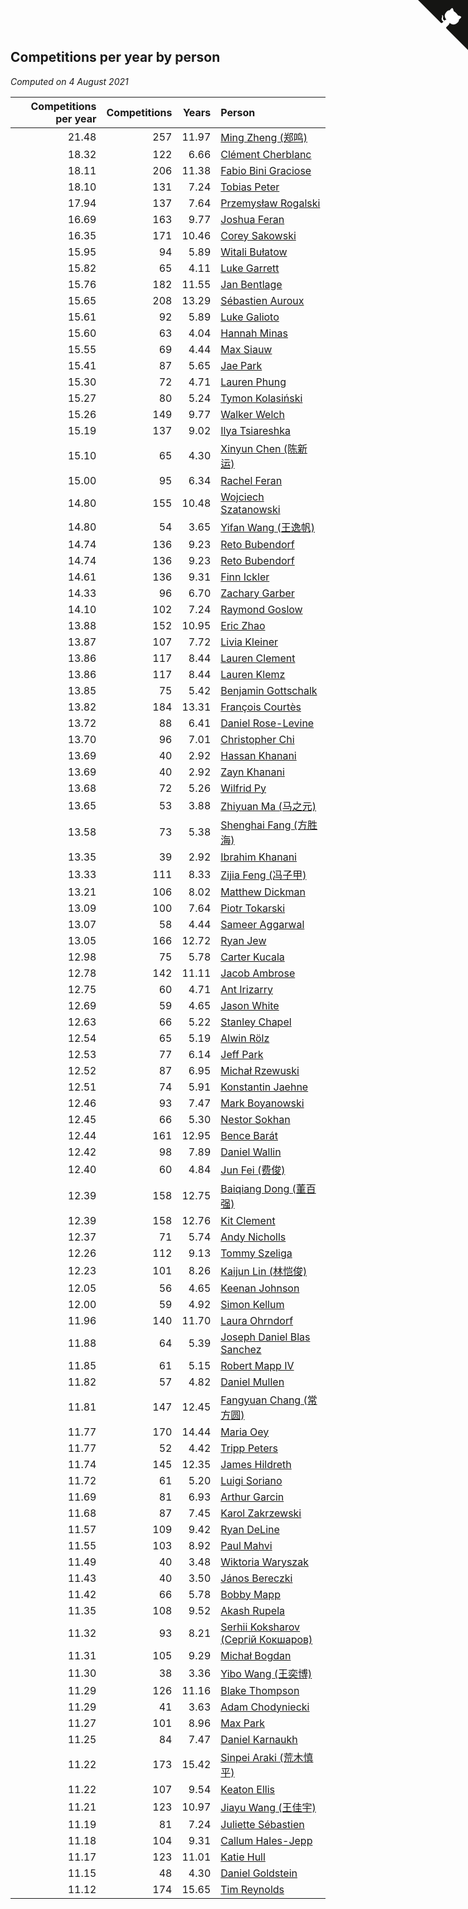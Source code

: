 ## Competitions per year by person

*Computed on  4 August 2021*

| Competitions per year | Competitions | Years | Person |
| ---: | ---: | ---: | :--- |
| 21.48 | 257 | 11.97 | [Ming Zheng (郑鸣)](https://www.worldcubeassociation.org/persons/2009ZHEN11) |
| 18.32 | 122 | 6.66 | [Clément Cherblanc](https://www.worldcubeassociation.org/persons/2014CHER05) |
| 18.11 | 206 | 11.38 | [Fabio Bini Graciose](https://www.worldcubeassociation.org/persons/2010GRAC02) |
| 18.10 | 131 | 7.24 | [Tobias Peter](https://www.worldcubeassociation.org/persons/2014PETE03) |
| 17.94 | 137 | 7.64 | [Przemysław Rogalski](https://www.worldcubeassociation.org/persons/2013ROGA02) |
| 16.69 | 163 | 9.77 | [Joshua Feran](https://www.worldcubeassociation.org/persons/2011FERA01) |
| 16.35 | 171 | 10.46 | [Corey Sakowski](https://www.worldcubeassociation.org/persons/2011SAKO01) |
| 15.95 | 94 | 5.89 | [Witali Bułatow](https://www.worldcubeassociation.org/persons/2015BUAT01) |
| 15.82 | 65 | 4.11 | [Luke Garrett](https://www.worldcubeassociation.org/persons/2017GARR05) |
| 15.76 | 182 | 11.55 | [Jan Bentlage](https://www.worldcubeassociation.org/persons/2010BENT01) |
| 15.65 | 208 | 13.29 | [Sébastien Auroux](https://www.worldcubeassociation.org/persons/2008AURO01) |
| 15.61 | 92 | 5.89 | [Luke Galioto](https://www.worldcubeassociation.org/persons/2015GALI02) |
| 15.60 | 63 | 4.04 | [Hannah Minas](https://www.worldcubeassociation.org/persons/2017MINA04) |
| 15.55 | 69 | 4.44 | [Max Siauw](https://www.worldcubeassociation.org/persons/2017SIAU02) |
| 15.41 | 87 | 5.65 | [Jae Park](https://www.worldcubeassociation.org/persons/2015PARK24) |
| 15.30 | 72 | 4.71 | [Lauren Phung](https://www.worldcubeassociation.org/persons/2016PHUN02) |
| 15.27 | 80 | 5.24 | [Tymon Kolasiński](https://www.worldcubeassociation.org/persons/2016KOLA02) |
| 15.26 | 149 | 9.77 | [Walker Welch](https://www.worldcubeassociation.org/persons/2011WELC01) |
| 15.19 | 137 | 9.02 | [Ilya Tsiareshka](https://www.worldcubeassociation.org/persons/2012TERE01) |
| 15.10 | 65 | 4.30 | [Xinyun Chen (陈新运)](https://www.worldcubeassociation.org/persons/2017CHEN36) |
| 15.00 | 95 | 6.34 | [Rachel Feran](https://www.worldcubeassociation.org/persons/2015FERA01) |
| 14.80 | 155 | 10.48 | [Wojciech Szatanowski](https://www.worldcubeassociation.org/persons/2011SZAT01) |
| 14.80 | 54 | 3.65 | [Yifan Wang (王逸帆)](https://www.worldcubeassociation.org/persons/2017WANY29) |
| 14.74 | 136 | 9.23 | [Reto Bubendorf](https://www.worldcubeassociation.org/persons/2012BUBE01) |
| 14.74 | 136 | 9.23 | [Reto Bubendorf](https://www.worldcubeassociation.org/persons/2012BUBE01) |
| 14.61 | 136 | 9.31 | [Finn Ickler](https://www.worldcubeassociation.org/persons/2012ICKL01) |
| 14.33 | 96 | 6.70 | [Zachary Garber](https://www.worldcubeassociation.org/persons/2014GARB01) |
| 14.10 | 102 | 7.24 | [Raymond Goslow](https://www.worldcubeassociation.org/persons/2014GOSL01) |
| 13.88 | 152 | 10.95 | [Eric Zhao](https://www.worldcubeassociation.org/persons/2010ZHAO19) |
| 13.87 | 107 | 7.72 | [Livia Kleiner](https://www.worldcubeassociation.org/persons/2013KLEI03) |
| 13.86 | 117 | 8.44 | [Lauren Clement](https://www.worldcubeassociation.org/persons/2013KLEM01) |
| 13.86 | 117 | 8.44 | [Lauren Klemz](https://www.worldcubeassociation.org/persons/2013KLEM01) |
| 13.85 | 75 | 5.42 | [Benjamin Gottschalk](https://www.worldcubeassociation.org/persons/2016GOTT01) |
| 13.82 | 184 | 13.31 | [François Courtès](https://www.worldcubeassociation.org/persons/2008COUR01) |
| 13.72 | 88 | 6.41 | [Daniel Rose-Levine](https://www.worldcubeassociation.org/persons/2015ROSE01) |
| 13.70 | 96 | 7.01 | [Christopher Chi](https://www.worldcubeassociation.org/persons/2014CHIC01) |
| 13.69 | 40 | 2.92 | [Hassan Khanani](https://www.worldcubeassociation.org/persons/2018KHAN26) |
| 13.69 | 40 | 2.92 | [Zayn Khanani](https://www.worldcubeassociation.org/persons/2018KHAN28) |
| 13.68 | 72 | 5.26 | [Wilfrid Py](https://www.worldcubeassociation.org/persons/2016PYWI01) |
| 13.65 | 53 | 3.88 | [Zhiyuan Ma (马之元)](https://www.worldcubeassociation.org/persons/2017MAZH04) |
| 13.58 | 73 | 5.38 | [Shenghai Fang (方胜海)](https://www.worldcubeassociation.org/persons/2016FANG01) |
| 13.35 | 39 | 2.92 | [Ibrahim Khanani](https://www.worldcubeassociation.org/persons/2018KHAN27) |
| 13.33 | 111 | 8.33 | [Zijia Feng (冯子甲)](https://www.worldcubeassociation.org/persons/2013FENG02) |
| 13.21 | 106 | 8.02 | [Matthew Dickman](https://www.worldcubeassociation.org/persons/2013DICK01) |
| 13.09 | 100 | 7.64 | [Piotr Tokarski](https://www.worldcubeassociation.org/persons/2013TOKA01) |
| 13.07 | 58 | 4.44 | [Sameer Aggarwal](https://www.worldcubeassociation.org/persons/2017AGGA01) |
| 13.05 | 166 | 12.72 | [Ryan Jew](https://www.worldcubeassociation.org/persons/2008JEWR01) |
| 12.98 | 75 | 5.78 | [Carter Kucala](https://www.worldcubeassociation.org/persons/2015KUCA01) |
| 12.78 | 142 | 11.11 | [Jacob Ambrose](https://www.worldcubeassociation.org/persons/2010AMBR01) |
| 12.75 | 60 | 4.71 | [Ant Irizarry](https://www.worldcubeassociation.org/persons/2016IRIZ02) |
| 12.69 | 59 | 4.65 | [Jason White](https://www.worldcubeassociation.org/persons/2016WHIT16) |
| 12.63 | 66 | 5.22 | [Stanley Chapel](https://www.worldcubeassociation.org/persons/2016CHAP04) |
| 12.54 | 65 | 5.19 | [Alwin Rölz](https://www.worldcubeassociation.org/persons/2016ROLZ01) |
| 12.53 | 77 | 6.14 | [Jeff Park](https://www.worldcubeassociation.org/persons/2015PARK08) |
| 12.52 | 87 | 6.95 | [Michał Rzewuski](https://www.worldcubeassociation.org/persons/2014RZEW01) |
| 12.51 | 74 | 5.91 | [Konstantin Jaehne](https://www.worldcubeassociation.org/persons/2015JAEH01) |
| 12.46 | 93 | 7.47 | [Mark Boyanowski](https://www.worldcubeassociation.org/persons/2014BOYA01) |
| 12.45 | 66 | 5.30 | [Nestor Sokhan](https://www.worldcubeassociation.org/persons/2016SOKH01) |
| 12.44 | 161 | 12.95 | [Bence Barát](https://www.worldcubeassociation.org/persons/2008BARA01) |
| 12.42 | 98 | 7.89 | [Daniel Wallin](https://www.worldcubeassociation.org/persons/2013WALL03) |
| 12.40 | 60 | 4.84 | [Jun Fei (费俊)](https://www.worldcubeassociation.org/persons/2016FEIJ02) |
| 12.39 | 158 | 12.75 | [Baiqiang Dong (董百强)](https://www.worldcubeassociation.org/persons/2008DONG06) |
| 12.39 | 158 | 12.76 | [Kit Clement](https://www.worldcubeassociation.org/persons/2008CLEM01) |
| 12.37 | 71 | 5.74 | [Andy Nicholls](https://www.worldcubeassociation.org/persons/2015NICH04) |
| 12.26 | 112 | 9.13 | [Tommy Szeliga](https://www.worldcubeassociation.org/persons/2012SZEL01) |
| 12.23 | 101 | 8.26 | [Kaijun Lin (林恺俊)](https://www.worldcubeassociation.org/persons/2013LINK01) |
| 12.05 | 56 | 4.65 | [Keenan Johnson](https://www.worldcubeassociation.org/persons/2016JOHN30) |
| 12.00 | 59 | 4.92 | [Simon Kellum](https://www.worldcubeassociation.org/persons/2016KELL12) |
| 11.96 | 140 | 11.70 | [Laura Ohrndorf](https://www.worldcubeassociation.org/persons/2009OHRN01) |
| 11.88 | 64 | 5.39 | [Joseph Daniel Blas Sanchez](https://www.worldcubeassociation.org/persons/2016SANC08) |
| 11.85 | 61 | 5.15 | [Robert Mapp IV](https://www.worldcubeassociation.org/persons/2016IVRO01) |
| 11.82 | 57 | 4.82 | [Daniel Mullen](https://www.worldcubeassociation.org/persons/2016MULL04) |
| 11.81 | 147 | 12.45 | [Fangyuan Chang (常方圆)](https://www.worldcubeassociation.org/persons/2009CHAN04) |
| 11.77 | 170 | 14.44 | [Maria Oey](https://www.worldcubeassociation.org/persons/2007OEYM01) |
| 11.77 | 52 | 4.42 | [Tripp Peters](https://www.worldcubeassociation.org/persons/2017PETE04) |
| 11.74 | 145 | 12.35 | [James Hildreth](https://www.worldcubeassociation.org/persons/2009HILD01) |
| 11.72 | 61 | 5.20 | [Luigi Soriano](https://www.worldcubeassociation.org/persons/2016SORI04) |
| 11.69 | 81 | 6.93 | [Arthur Garcin](https://www.worldcubeassociation.org/persons/2014GARC27) |
| 11.68 | 87 | 7.45 | [Karol Zakrzewski](https://www.worldcubeassociation.org/persons/2014ZAKR01) |
| 11.57 | 109 | 9.42 | [Ryan DeLine](https://www.worldcubeassociation.org/persons/2012DELI01) |
| 11.55 | 103 | 8.92 | [Paul Mahvi](https://www.worldcubeassociation.org/persons/2012MAHV01) |
| 11.49 | 40 | 3.48 | [Wiktoria Waryszak](https://www.worldcubeassociation.org/persons/2018WARY01) |
| 11.43 | 40 | 3.50 | [János Bereczki](https://www.worldcubeassociation.org/persons/2018BERE01) |
| 11.42 | 66 | 5.78 | [Bobby Mapp](https://www.worldcubeassociation.org/persons/2015MAPP01) |
| 11.35 | 108 | 9.52 | [Akash Rupela](https://www.worldcubeassociation.org/persons/2012RUPE01) |
| 11.32 | 93 | 8.21 | [Serhii Koksharov (Сергій Кокшаров)](https://www.worldcubeassociation.org/persons/2013KOKS01) |
| 11.31 | 105 | 9.29 | [Michał Bogdan](https://www.worldcubeassociation.org/persons/2012BOGD01) |
| 11.30 | 38 | 3.36 | [Yibo Wang (王奕博)](https://www.worldcubeassociation.org/persons/2018WANG39) |
| 11.29 | 126 | 11.16 | [Blake Thompson](https://www.worldcubeassociation.org/persons/2010THOM03) |
| 11.29 | 41 | 3.63 | [Adam Chodyniecki](https://www.worldcubeassociation.org/persons/2017CHOD02) |
| 11.27 | 101 | 8.96 | [Max Park](https://www.worldcubeassociation.org/persons/2012PARK03) |
| 11.25 | 84 | 7.47 | [Daniel Karnaukh](https://www.worldcubeassociation.org/persons/2014KARN02) |
| 11.22 | 173 | 15.42 | [Sinpei Araki (荒木慎平)](https://www.worldcubeassociation.org/persons/2006ARAK01) |
| 11.22 | 107 | 9.54 | [Keaton Ellis](https://www.worldcubeassociation.org/persons/2012ELLI01) |
| 11.21 | 123 | 10.97 | [Jiayu Wang (王佳宇)](https://www.worldcubeassociation.org/persons/2010WANG53) |
| 11.19 | 81 | 7.24 | [Juliette Sébastien](https://www.worldcubeassociation.org/persons/2014SEBA01) |
| 11.18 | 104 | 9.31 | [Callum Hales-Jepp](https://www.worldcubeassociation.org/persons/2012HALE01) |
| 11.17 | 123 | 11.01 | [Katie Hull](https://www.worldcubeassociation.org/persons/2010HULL01) |
| 11.15 | 48 | 4.30 | [Daniel Goldstein](https://www.worldcubeassociation.org/persons/2017GOLD01) |
| 11.12 | 174 | 15.65 | [Tim Reynolds](https://www.worldcubeassociation.org/persons/2005REYN01) |


<a href="https://github.com/jonatanklosko/wca_statistics" class="github-corner" aria-label="View source on Github"><svg width="80" height="80" viewBox="0 0 250 250" style="fill:#151513; color:#fff; position: absolute; top: 0; border: 0; right: 0;" aria-hidden="true"><path d="M0,0 L115,115 L130,115 L142,142 L250,250 L250,0 Z"></path><path d="M128.3,109.0 C113.8,99.7 119.0,89.6 119.0,89.6 C122.0,82.7 120.5,78.6 120.5,78.6 C119.2,72.0 123.4,76.3 123.4,76.3 C127.3,80.9 125.5,87.3 125.5,87.3 C122.9,97.6 130.6,101.9 134.4,103.2" fill="currentColor" style="transform-origin: 130px 106px;" class="octo-arm"></path><path d="M115.0,115.0 C114.9,115.1 118.7,116.5 119.8,115.4 L133.7,101.6 C136.9,99.2 139.9,98.4 142.2,98.6 C133.8,88.0 127.5,74.4 143.8,58.0 C148.5,53.4 154.0,51.2 159.7,51.0 C160.3,49.4 163.2,43.6 171.4,40.1 C171.4,40.1 176.1,42.5 178.8,56.2 C183.1,58.6 187.2,61.8 190.9,65.4 C194.5,69.0 197.7,73.2 200.1,77.6 C213.8,80.2 216.3,84.9 216.3,84.9 C212.7,93.1 206.9,96.0 205.4,96.6 C205.1,102.4 203.0,107.8 198.3,112.5 C181.9,128.9 168.3,122.5 157.7,114.1 C157.9,116.9 156.7,120.9 152.7,124.9 L141.0,136.5 C139.8,137.7 141.6,141.9 141.8,141.8 Z" fill="currentColor" class="octo-body"></path></svg></a><style>.github-corner:hover .octo-arm{animation:octocat-wave 560ms ease-in-out}@keyframes octocat-wave{0%,100%{transform:rotate(0)}20%,60%{transform:rotate(-25deg)}40%,80%{transform:rotate(10deg)}}@media (max-width:500px){.github-corner:hover .octo-arm{animation:none}.github-corner .octo-arm{animation:octocat-wave 560ms ease-in-out}}</style>
